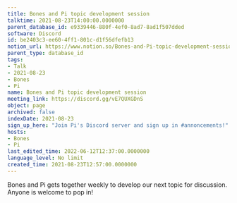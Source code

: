 ```yaml
---
title: Bones and Pi topic development session
talktime: 2021-08-23T14:00:00.0000000
parent_database_id: e9339446-880f-4ef0-8ad7-8ad1f507dded
software: Discord
id: be2403c3-ee60-4ff1-801c-d1f56dfefb13
notion_url: https://www.notion.so/Bones-and-Pi-topic-development-session-be2403c3ee604ff1801cd1f56dfefb13
parent_type: database_id
tags:
- Talk
- 2021-08-23
- Bones
- Pi
name: Bones and Pi topic development session
meeting_link: https://discord.gg/vE7QUXGDnS
object: page
archived: false
indexDate: 2021-08-23
sign_up_here: "Join Pi's Discord server and sign up in #annoncements!"
hosts:
- Bones
- Pi
last_edited_time: 2022-06-12T12:37:00.0000000
language_level: No limit
created_time: 2021-08-23T12:57:00.0000000
---
```


Bones and Pi gets together weekly to develop our next topic for discussion.
Anyone is welcome to pop in!











